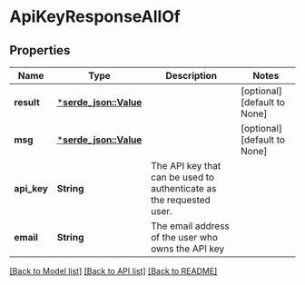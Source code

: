 # ApiKeyResponseAllOf

## Properties
Name | Type | Description | Notes
------------ | ------------- | ------------- | -------------
**result** | [***serde_json::Value**](.md) |  | [optional] [default to None]
**msg** | [***serde_json::Value**](.md) |  | [optional] [default to None]
**api_key** | **String** | The API key that can be used to authenticate as the requested user.  | 
**email** | **String** | The email address of the user who owns the API key  | 

[[Back to Model list]](../README.md#documentation-for-models) [[Back to API list]](../README.md#documentation-for-api-endpoints) [[Back to README]](../README.md)


